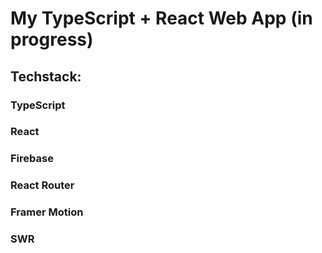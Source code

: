 # My TypeScript + React Web App (in progress)

## Techstack: 

### TypeScript

### React

### Firebase

### React Router

### Framer Motion

### SWR

